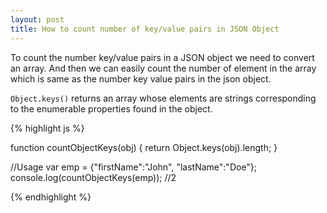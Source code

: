 ```yaml
---
layout: post
title: How to count number of key/value pairs in JSON Object
---
```


To count the number key/value pairs in a JSON object we need to convert an array. And then we can easily count the number of element in the array which is same as the number key value pairs in the json object.

`Object.keys()` returns an array whose elements are strings corresponding to the enumerable properties found in the object.

{% highlight js %}

function countObjectKeys(obj) { 
    return Object.keys(obj).length; 
}

//Usage 
var emp = {"firstName":"John", "lastName":"Doe"};
console.log(countObjectKeys(emp)); //2

{% endhighlight %}